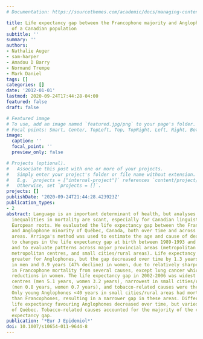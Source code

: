 ```yaml
---
# Documentation: https://sourcethemes.com/academic/docs/managing-content/

title: Life expectancy gap between the Francophone majority and Anglophone minority
  of a Canadian population
subtitle: ''
summary: ''
authors:
- Nathalie Auger
- sam-harper
- Amadou D Barry
- Normand Trempe
- Mark Daniel
tags: []
categories: []
date: '2012-01-01'
lastmod: 2020-09-24T17:44:28-04:00
featured: false
draft: false

# Featured image
# To use, add an image named `featured.jpg/png` to your page's folder.
# Focal points: Smart, Center, TopLeft, Top, TopRight, Left, Right, BottomLeft, Bottom, BottomRight.
image:
  caption: ''
  focal_point: ''
  preview_only: false

# Projects (optional).
#   Associate this post with one or more of your projects.
#   Simply enter your project's folder or file name without extension.
#   E.g. `projects = ["internal-project"]` references `content/project/deep-learning/index.md`.
#   Otherwise, set `projects = []`.
projects: []
publishDate: '2020-09-24T21:44:28.423923Z'
publication_types:
- 2
abstract: Language is an important determinant of health, but analyses of linguistic
  inequalities in mortality are scant, especially for Canadian linguistic groups with
  European roots. We evaluated the life expectancy gap between the Francophone majority
  and Anglophone minority of Québec, Canada, both over time and across major provincial
  areas. Arriaga's method was used to estimate the age and cause of death groups contributing
  to changes in the life expectancy gap at birth between 1989-1993 and 2002-2006,
  and to evaluate patterns across major provincial areas (metropolitan Montréal, other
  metropolitan centres, and small cities/rural areas). Life expectancy at birth was
  greater for Anglophones, but the gap decreased over time by 1.3 years (52% decline)
  in men and 0.9 years (47% decline) in women, due to relatively sharper reductions
  in Francophone mortality from several causes, except lung cancer which countered
  reductions in women. The life expectancy gap in 2002-2006 was widest in other metropolitan
  centres (men 5.1 years, women 3.2 years), narrowest in small cities/rural areas
  (men 0.8 years, women 0.7 years), and tobacco-related causes were the main contributors.
  Only young Anglophones <40 years in small cities/rural areas had mortality higher
  than Francophones, resulting in a narrower gap in these areas. Differentials in
  life expectancy favouring Anglophones decreased over time, but varied across areas
  of Québec. Tobacco-related causes accounted for the majority of the current life
  expectancy gap.
publication: '*Eur J Epidemiol*'
doi: 10.1007/s10654-011-9644-8
---
```

